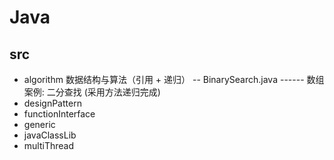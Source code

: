 # Java
## src
- algorithm 数据结构与算法（引用 + 递归）
-- BinarySearch.java ------ 数组案例: 二分查找 (采用方法递归完成)
- designPattern
- functionInterface
- generic
- javaClassLib
- multiThread

